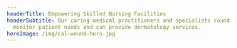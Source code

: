 ```yaml
---
headerTitle: Empowering Skilled Nursing Facilities
headerSubtitle: Our caring medical practitioners and specialists round weekly to
  monitor patient needs and can provide dermatology services.
heroImage: /img/cal-wound-hero.jpg
---
```

